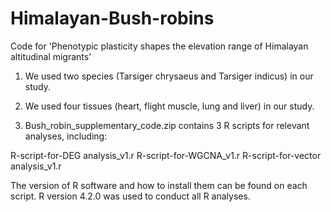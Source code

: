 # Himalayan-Bush-robins
Code  for 'Phenotypic plasticity shapes the elevation range of Himalayan altitudinal migrants'

1) We used two species (Tarsiger chrysaeus and Tarsiger indicus) in our study.
2) We used four tissues (heart, flight muscle, lung and liver) in our study.
   
3) Bush_robin_supplementary_code.zip contains 3 R scripts for relevant analyses, including:

  R-script-for-DEG analysis_v1.r
  R-script-for-WGCNA_v1.r
  R-script-for-vector analysis_v1.r

The version of R software and how to install them can be found on each script. R version 4.2.0 was used to conduct all R analyses.


